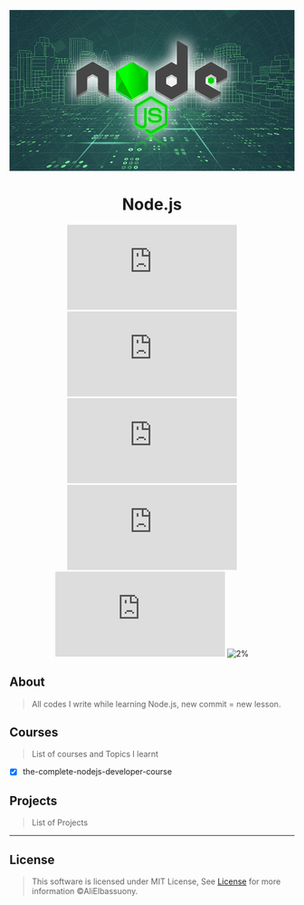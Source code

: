 <div align="center">

![Node.js](https://github.com/AliElbassuony/TryHackMe/blob/main/images/nodejs_cover_photo_smaller_size.png)

</div>

<h1 align="center"> Node.js </h1>

<div align="center">

[![GitHub contributors](https://img.shields.io/github/contributors/AliElbassuony/Practice-Node.js)](https://github.com/AliElbassuony/Practice-Node.js/contributors)
[![GitHub issues](https://img.shields.io/github/issues/AliElbassuony/Practice-Node.js)](https://github.com/AliElbassuony/Practice-Node.js/issues)
[![GitHub forks](https://img.shields.io/github/forks/AliElbassuony/Practice-Node.js)](https://github.com/AliElbassuony/Practice-Node.js/network)
[![GitHub stars](https://img.shields.io/github/stars/AliElbassuony/Practice-Node.js)](https://github.com/AliElbassuony/Practice-Node.js/stargazers)
[![GitHub license](https://img.shields.io/github/license/AliElbassuony/Practice-Node.js)](https://github.com/AliElbassuony/Practice-Node.js/blob/master/LICENSE)
![2%](https://progress-bar.dev/2/?title=Progress)

</div>

## About

> All codes I write while learning Node.js, new commit = new lesson.

## Courses

> List of courses and Topics I learnt

- [x] the-complete-nodejs-developer-course

## Projects

> List of Projects

----

## License

> This software is licensed under MIT License, See [License](https://github.com/AliElbassuony/Practice-Node.js/blob/main/LICENSE) for more information ©AliElbassuony.

